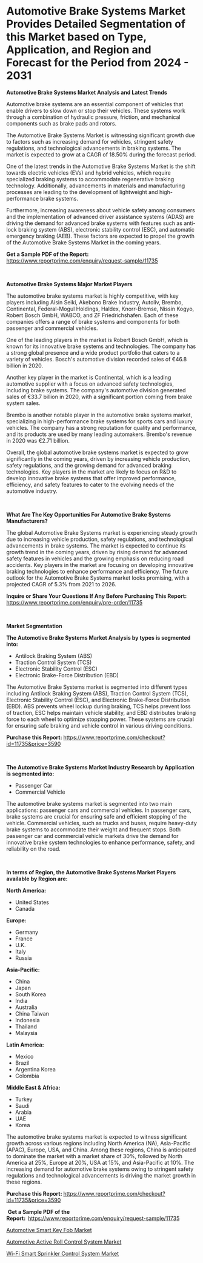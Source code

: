 <p><h1>Automotive Brake Systems Market Provides Detailed Segmentation of this Market based on Type, Application, and Region and Forecast for the Period from 2024 - 2031</h1></p><p><strong>Automotive Brake Systems Market Analysis and Latest Trends</strong></p>
<p><p>Automotive brake systems are an essential component of vehicles that enable drivers to slow down or stop their vehicles. These systems work through a combination of hydraulic pressure, friction, and mechanical components such as brake pads and rotors.</p><p>The Automotive Brake Systems Market is witnessing significant growth due to factors such as increasing demand for vehicles, stringent safety regulations, and technological advancements in braking systems. The market is expected to grow at a CAGR of 18.50% during the forecast period.</p><p>One of the latest trends in the Automotive Brake Systems Market is the shift towards electric vehicles (EVs) and hybrid vehicles, which require specialized braking systems to accommodate regenerative braking technology. Additionally, advancements in materials and manufacturing processes are leading to the development of lightweight and high-performance brake systems.</p><p>Furthermore, increasing awareness about vehicle safety among consumers and the implementation of advanced driver assistance systems (ADAS) are driving the demand for advanced brake systems with features such as anti-lock braking system (ABS), electronic stability control (ESC), and automatic emergency braking (AEB). These factors are expected to propel the growth of the Automotive Brake Systems Market in the coming years.</p></p>
<p><strong>Get a Sample PDF of the Report:&nbsp;</strong> <a href="https://www.reportprime.com/enquiry/request-sample/11735">https://www.reportprime.com/enquiry/request-sample/11735</a></p>
<p>&nbsp;</p>
<p><strong>Automotive Brake Systems Major Market Players</strong></p>
<p><p>The automotive brake systems market is highly competitive, with key players including Aisin Seiki, Akebono Brake Industry, Autoliv, Brembo, Continental, Federal-Mogul Holdings, Haldex, Knorr-Bremse, Nissin Kogyo, Robert Bosch GmbH, WABCO, and ZF Friedrichshafen. Each of these companies offers a range of brake systems and components for both passenger and commercial vehicles.</p><p>One of the leading players in the market is Robert Bosch GmbH, which is known for its innovative brake systems and technologies. The company has a strong global presence and a wide product portfolio that caters to a variety of vehicles. Bosch's automotive division recorded sales of €46.8 billion in 2020.</p><p>Another key player in the market is Continental, which is a leading automotive supplier with a focus on advanced safety technologies, including brake systems. The company's automotive division generated sales of €33.7 billion in 2020, with a significant portion coming from brake system sales.</p><p>Brembo is another notable player in the automotive brake systems market, specializing in high-performance brake systems for sports cars and luxury vehicles. The company has a strong reputation for quality and performance, and its products are used by many leading automakers. Brembo's revenue in 2020 was €2.71 billion.</p><p>Overall, the global automotive brake systems market is expected to grow significantly in the coming years, driven by increasing vehicle production, safety regulations, and the growing demand for advanced braking technologies. Key players in the market are likely to focus on R&D to develop innovative brake systems that offer improved performance, efficiency, and safety features to cater to the evolving needs of the automotive industry.</p></p>
<p>&nbsp;</p>
<p><strong>What Are The Key Opportunities For Automotive Brake Systems Manufacturers?</strong></p>
<p><p>The global Automotive Brake Systems market is experiencing steady growth due to increasing vehicle production, safety regulations, and technological advancements in brake systems. The market is expected to continue its growth trend in the coming years, driven by rising demand for advanced safety features in vehicles and the growing emphasis on reducing road accidents. Key players in the market are focusing on developing innovative braking technologies to enhance performance and efficiency. The future outlook for the Automotive Brake Systems market looks promising, with a projected CAGR of 5.3% from 2021 to 2026.</p></p>
<p><strong>Inquire or Share Your Questions If Any Before Purchasing This Report:</strong> <a href="https://www.reportprime.com/enquiry/pre-order/11735">https://www.reportprime.com/enquiry/pre-order/11735</a></p>
<p>&nbsp;</p>
<p><strong>Market Segmentation</strong></p>
<p><strong>The Automotive Brake Systems Market Analysis by types is segmented into:</strong></p>
<p><ul><li>Antilock Braking System (ABS)</li><li>Traction Control System (TCS)</li><li>Electronic Stability Control (ESC)</li><li>Electronic Brake-Force Distribution (EBD)</li></ul></p>
<p><p>The Automotive Brake Systems market is segmented into different types including Antilock Braking System (ABS), Traction Control System (TCS), Electronic Stability Control (ESC), and Electronic Brake-Force Distribution (EBD). ABS prevents wheel lockup during braking, TCS helps prevent loss of traction, ESC helps maintain vehicle stability, and EBD distributes braking force to each wheel to optimize stopping power. These systems are crucial for ensuring safe braking and vehicle control in various driving conditions.</p></p>
<p><strong>Purchase this Report:&nbsp;</strong><a href="https://www.reportprime.com/checkout?id=11735&price=3590">https://www.reportprime.com/checkout?id=11735&price=3590</a></p>
<p>&nbsp;</p>
<p><strong>The Automotive Brake Systems Market Industry Research by Application is segmented into:</strong></p>
<p><ul><li>Passenger Car</li><li>Commercial Vehicle</li></ul></p>
<p><p>The automotive brake systems market is segmented into two main applications: passenger cars and commercial vehicles. In passenger cars, brake systems are crucial for ensuring safe and efficient stopping of the vehicle. Commercial vehicles, such as trucks and buses, require heavy-duty brake systems to accommodate their weight and frequent stops. Both passenger car and commercial vehicle markets drive the demand for innovative brake system technologies to enhance performance, safety, and reliability on the road.</p></p>
<p>&nbsp;</p>
<p><strong>In terms of Region, the Automotive Brake Systems Market Players available by Region are:</strong></p>
<p>
    <p> <strong> North America: </strong>
        <ul>
            <li>United States</li>
            <li>Canada</li>
        </ul>
        </p> 
    <p> <strong> Europe: </strong>
        <ul>
            <li>Germany</li>
            <li>France</li>
            <li>U.K.</li>
            <li>Italy</li>
            <li>Russia</li>
        </ul>
        </p> 
    <p> <strong> Asia-Pacific: </strong>
        <ul>
            <li>China</li>
            <li>Japan</li>
            <li>South Korea</li>
            <li>India</li>
            <li>Australia</li>
            <li>China Taiwan</li>
            <li>Indonesia</li>
            <li>Thailand</li>
            <li>Malaysia</li>
        </ul>
        </p> 
    <p> <strong> Latin America: </strong>
        <ul>
            <li>Mexico</li>
            <li>Brazil</li>
            <li>Argentina Korea</li>
            <li>Colombia</li>
        </ul>
        </p> 
    <p> <strong> Middle East & Africa: </strong>
        <ul>
            <li>Turkey</li>
            <li>Saudi</li>
            <li>Arabia</li>
            <li>UAE</li>
            <li>Korea</li>
        </ul>
    </p>
    </p>
<p><p>The automotive brake systems market is expected to witness significant growth across various regions including North America (NA), Asia-Pacific (APAC), Europe, USA, and China. Among these regions, China is anticipated to dominate the market with a market share of 30%, followed by North America at 25%, Europe at 20%, USA at 15%, and Asia-Pacific at 10%. The increasing demand for automotive brake systems owing to stringent safety regulations and technological advancements is driving the market growth in these regions.</p></p>
<p><strong>Purchase this Report: </strong><a href="https://www.reportprime.com/checkout?id=11735&price=3590">https://www.reportprime.com/checkout?id=11735&price=3590</a></p>
<p>&nbsp;<strong>Get a Sample PDF of the Report:&nbsp;&nbsp;</strong><a href="https://www.reportprime.com/enquiry/request-sample/11735">https://www.reportprime.com/enquiry/request-sample/11735</a></p>
<p><strong></strong></p>
<p><p><a href="https://view.publitas.com/reportprime-1/automotive-smart-key-fob-market-share-market-new-trends-analysis-report-by-type-by-application-by-end-use-by-region-and-segment-forecasts-2023-2030/">Automotive Smart Key Fob Market</a></p><p><a href="https://view.publitas.com/reportprime-1/automotive-active-roll-control-system-market-challenges-opportunities-and-growth-drivers-and-major-market-players-forecasted-for-period-from-2023-2030/">Automotive Active Roll Control System Market</a></p><p><a href="https://view.publitas.com/reportprime-1/wi-fi-smart-sprinkler-control-system-market-challenges-opportunities-and-growth-drivers-and-major-market-players-forecasted-for-period-from-2023-2030/">Wi-Fi Smart Sprinkler Control System Market</a></p></p>